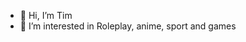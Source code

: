 - 👋 Hi, I’m Tim
- 👀 I’m interested in Roleplay, anime, sport and games

<!---
TimLabahn/TimLabahn is a ✨ special ✨ repository because its `README.md` (this file) appears on your GitHub profile.
You can click the Preview link to take a look at your changes.
--->
